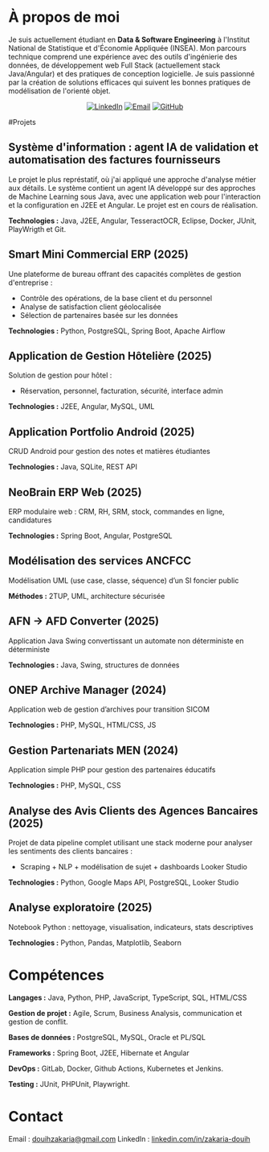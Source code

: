 # À propos de moi

Je suis actuellement étudiant en **Data & Software Engineering** à l'Institut National de Statistique et d'Économie Appliquée (INSEA). Mon parcours technique comprend une expérience avec des outils d'ingénierie des données, de développement web Full Stack (actuellement stack Java/Angular) et des pratiques de conception logicielle. Je suis passionné par la création de solutions efficaces qui suivent les bonnes pratiques de modélisation de l'orienté objet.

<div align="center">

[![LinkedIn](https://img.shields.io/badge/LinkedIn-0077B5?style=for-the-badge\&logo=linkedin\&logoColor=white)](https://linkedin.com/in/zakaria-douih)
[![Email](https://img.shields.io/badge/Email-D14836?style=for-the-badge\&logo=gmail\&logoColor=white)](mailto:douihzakaria@gmail.com)
[![GitHub](https://img.shields.io/badge/GitHub-100000?style=for-the-badge\&logo=github\&logoColor=white)](https://github.com/TheZikoHunter)

</div>

#Projets

## Système d'information : agent IA de validation et automatisation des factures fournisseurs

Le projet le plus représtatif, où j'ai appliqué une approche d'analyse métier aux détails. Le système contient un agent IA développé sur des approches de Machine Learning sous Java, avec une application web pour l'interaction et la configuration en J2EE et Angular. Le projet est en cours de réalisation.

**Technologies :** Java, J2EE, Angular, TesseractOCR, Eclipse, Docker, JUnit, PlayWrigth et Git.

## Smart Mini Commercial ERP (2025)

Une plateforme de bureau offrant des capacités complètes de gestion d'entreprise :

* Contrôle des opérations, de la base client et du personnel
* Analyse de satisfaction client géolocalisée
* Sélection de partenaires basée sur les données

**Technologies :** Python, PostgreSQL, Spring Boot, Apache Airflow


## Application de Gestion Hôtelière (2025)

Solution de gestion pour hôtel :

* Réservation, personnel, facturation, sécurité, interface admin

**Technologies :** J2EE, Angular, MySQL, UML

## Application Portfolio Android (2025)

CRUD Android pour gestion des notes et matières étudiantes

**Technologies :** Java, SQLite, REST API

## NeoBrain ERP Web (2025)

ERP modulaire web : CRM, RH, SRM, stock, commandes en ligne, candidatures

**Technologies :** Spring Boot, Angular, PostgreSQL

## Modélisation des services ANCFCC

Modélisation UML (use case, classe, séquence) d’un SI foncier public

**Méthodes :** 2TUP, UML, architecture sécurisée

## AFN → AFD Converter (2025)

Application Java Swing convertissant un automate non déterministe en déterministe

**Technologies :** Java, Swing, structures de données

## ONEP Archive Manager (2024)

Application web de gestion d’archives pour transition SICOM

**Technologies :** PHP, MySQL, HTML/CSS, JS

## Gestion Partenariats MEN (2024)

Application simple PHP pour gestion des partenaires éducatifs

**Technologies :** PHP, MySQL, CSS

## Analyse des Avis Clients des Agences Bancaires (2025)

Projet de data pipeline complet utilisant une stack moderne pour analyser les sentiments des clients bancaires :

* Scraping + NLP + modélisation de sujet + dashboards Looker Studio

**Technologies :** Python, Google Maps API, PostgreSQL, Looker Studio

## Analyse exploratoire (2025)

Notebook Python : nettoyage, visualisation, indicateurs, stats descriptives

**Technologies :** Python, Pandas, Matplotlib, Seaborn

# Compétences

**Langages :** Java, Python, PHP, JavaScript, TypeScript, SQL, HTML/CSS

**Gestion de projet :** Agile, Scrum, Business Analysis, communication et gestion de conflit.

**Bases de données :** PostgreSQL, MySQL, Oracle et PL/SQL

**Frameworks :** Spring Boot, J2EE, Hibernate et Angular

**DevOps :** GitLab, Docker, Github Actions, Kubernetes et Jenkins.

**Testing :** JUnit, PHPUnit, Playwright.

# Contact

Email : [douihzakaria@gmail.com](mailto:douihzakaria@gmail.com)
LinkedIn : [linkedin.com/in/zakaria-douih](https://linkedin.com/in/zakaria-douih)
